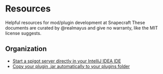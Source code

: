# Resources
Helpful resources for mod/plugin development at Snapecraft
These documents are curated by @realmayus and give no warranty, like the MIT license suggests.


## Organization
* [Start a spigot server directly in your IntelliJ IDEA IDE](https://github.com/Snapecraft-Serverteam/Resources/blob/master/Start%20Server%20in%20IntelliJ.md)
* [Copy your plugin .jar automatically to your plugins folder](https://github.com/Snapecraft-Serverteam/Resources/blob/master/JAR%20Autocopy.md)
